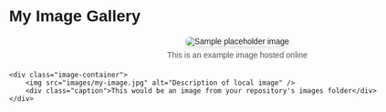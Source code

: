 <!DOCTYPE html>
<html>
<head>
    <title>Image Gallery</title>
    <style>
        body {
            font-family: Arial, sans-serif;
            max-width: 800px;
            margin: 0 auto;
            padding: 20px;
        }
        .image-container {
            margin: 20px 0;
            text-align: center;
        }
        .image-container img {
            max-width: 100%;
            border-radius: 8px;
            box-shadow: 0 4px 8px rgba(0,0,0,0.1);
        }
        .caption {
            margin-top: 8px;
            font-size: 14px;
            color: #555;
        }
    </style>
</head>
<body>
    <h1>My Image Gallery</h1>
    <div class="image-container">
        <img src="https://placehold.co/600x400" alt="Sample placeholder image" />
        <div class="caption">This is an example image hosted online</div>
    </div>
    
    <div class="image-container">
        <img src="images/my-image.jpg" alt="Description of local image" />
        <div class="caption">This would be an image from your repository's images folder</div>
    </div>
</body>
</html>
